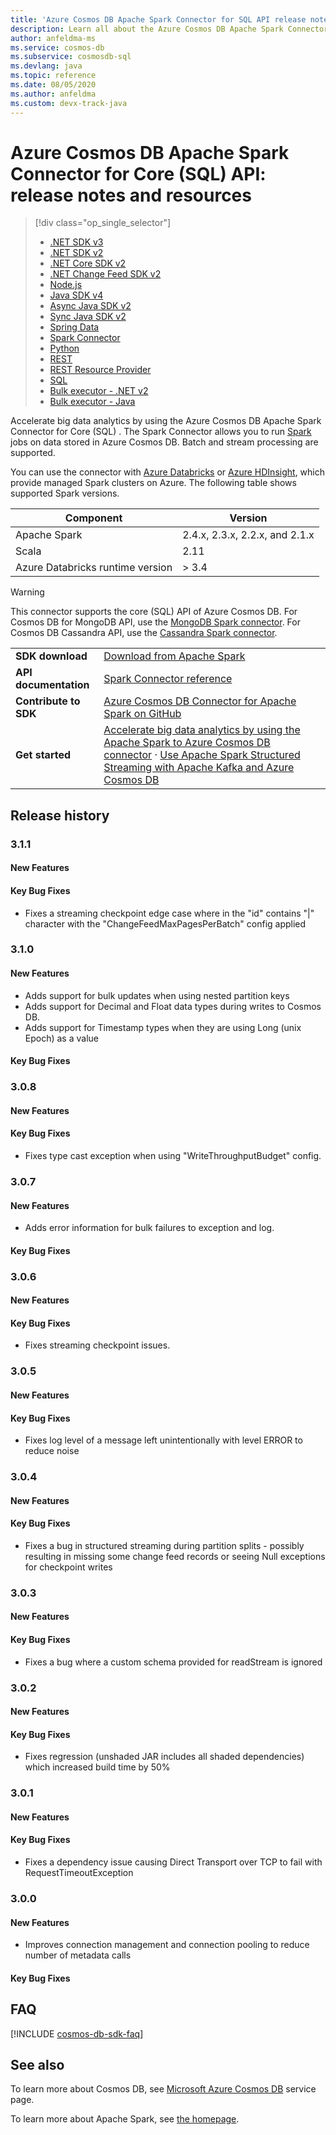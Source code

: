 ```yaml
---
title: 'Azure Cosmos DB Apache Spark Connector for SQL API release notes and resources'
description: Learn all about the Azure Cosmos DB Apache Spark Connector for SQL API including release dates, retirement dates, and changes made between each version of the Azure Cosmos DB SQL Async Java SDK.
author: anfeldma-ms
ms.service: cosmos-db
ms.subservice: cosmosdb-sql
ms.devlang: java
ms.topic: reference
ms.date: 08/05/2020
ms.author: anfeldma
ms.custom: devx-track-java
---
```


# Azure Cosmos DB Apache Spark Connector for Core (SQL) API: release notes and resources
> [!div class="op_single_selector"]
> * [.NET SDK v3](sql-api-sdk-dotnet-standard.md)
> * [.NET SDK v2](sql-api-sdk-dotnet.md)
> * [.NET Core SDK v2](sql-api-sdk-dotnet-core.md)
> * [.NET Change Feed SDK v2](sql-api-sdk-dotnet-changefeed.md)
> * [Node.js](sql-api-sdk-node.md)
> * [Java SDK v4](sql-api-sdk-java-v4.md)
> * [Async Java SDK v2](sql-api-sdk-async-java.md)
> * [Sync Java SDK v2](sql-api-sdk-java.md)
> * [Spring Data](sql-api-sdk-java-spring.md)
> * [Spark Connector](sql-api-sdk-java-spark.md)
> * [Python](sql-api-sdk-python.md)
> * [REST](/rest/api/cosmos-db/)
> * [REST Resource Provider](/rest/api/cosmos-db-resource-provider/)
> * [SQL](sql-api-query-reference.md)
> * [Bulk executor - .NET v2](sql-api-sdk-bulk-executor-dot-net.md)
> * [Bulk executor - Java](sql-api-sdk-bulk-executor-java.md)

Accelerate big data analytics by using the Azure Cosmos DB Apache Spark Connector for Core (SQL) . The Spark Connector allows you to run [Spark ](https://spark.apache.org/) jobs on data stored in Azure Cosmos DB. Batch and stream processing are supported.

You can use the connector with [Azure Databricks](https://azure.microsoft.com/services/databricks) or [Azure HDInsight](https://azure.microsoft.com/services/hdinsight/), which provide managed Spark clusters on Azure. The following table shows supported Spark versions.

| Component | Version |
|---------|-------|
| Apache Spark | 2.4.x, 2.3.x, 2.2.x, and 2.1.x |
| Scala | 2.11 |
| Azure Databricks runtime version | > 3.4 |

> [!WARNING]
> This connector supports the core (SQL) API of Azure Cosmos DB.
> For Cosmos DB for MongoDB API, use the [MongoDB Spark connector](https://docs.mongodb.com/spark-connector/master/).
> For Cosmos DB Cassandra API, use the [Cassandra Spark connector](https://github.com/datastax/spark-cassandra-connector).
>

| |  |
|---|---|
| **SDK download** | [Download from Apache Spark](https://aka.ms/CosmosDB_OLTP_Spark_2.4_LKG) |
|**API documentation** | [Spark Connector reference]() |
|**Contribute to SDK** | [Azure Cosmos DB Connector for Apache Spark on GitHub](https://github.com/Azure/azure-cosmosdb-spark) | 
|**Get started** | [Accelerate big data analytics by using the Apache Spark to Azure Cosmos DB connector](https://docs.microsoft.com/en-us/azure/cosmos-db/spark-connector#bk_working_with_connector) · [Use Apache Spark Structured Streaming with Apache Kafka and Azure Cosmos DB](https://docs.microsoft.com/en-us/azure/hdinsight/apache-kafka-spark-structured-streaming-cosmosdb?toc=/azure/cosmos-db/toc.json&bc=/azure/cosmos-db/breadcrumb/toc.json) | 

## Release history

### 3.1.1
#### New Features
#### Key Bug Fixes
* Fixes a streaming checkpoint edge case where in the "id" contains "|" character with the "ChangeFeedMaxPagesPerBatch" config applied

### 3.1.0
#### New Features
* Adds support for bulk updates when using nested partition keys
* Adds support for Decimal and Float data types during writes to Cosmos DB.
* Adds support for Timestamp types when they are using Long (unix Epoch) as a value
#### Key Bug Fixes

### 3.0.8
#### New Features
#### Key Bug Fixes
* Fixes type cast exception when using "WriteThroughputBudget" config.

### 3.0.7
#### New Features
* Adds error information for bulk failures to exception and log.
#### Key Bug Fixes

### 3.0.6
#### New Features
#### Key Bug Fixes
* Fixes streaming checkpoint issues.

### 3.0.5
#### New Features
#### Key Bug Fixes
* Fixes log level of a message left unintentionally with level ERROR to reduce noise

### 3.0.4
#### New Features
#### Key Bug Fixes
* Fixes a bug in structured streaming during partition splits - possibly resulting in missing some change feed records or seeing Null exceptions for checkpoint writes

### 3.0.3
#### New Features
#### Key Bug Fixes
* Fixes a bug where a custom schema provided for readStream is ignored

### 3.0.2
#### New Features
#### Key Bug Fixes
* Fixes regression (unshaded JAR includes all shaded dependencies) which increased build time by 50%

### 3.0.1
#### New Features
#### Key Bug Fixes
* Fixes a dependency issue causing Direct Transport over TCP to fail with RequestTimeoutException

### 3.0.0
#### New Features
* Improves connection management and connection pooling to reduce number of metadata calls
#### Key Bug Fixes

## FAQ
[!INCLUDE [cosmos-db-sdk-faq](../../includes/cosmos-db-sdk-faq.md)]

## See also

To learn more about Cosmos DB, see [Microsoft Azure Cosmos DB](https://azure.microsoft.com/services/cosmos-db/) service page.

To learn more about Apache Spark, see [the homepage](https://spark.apache.org/).